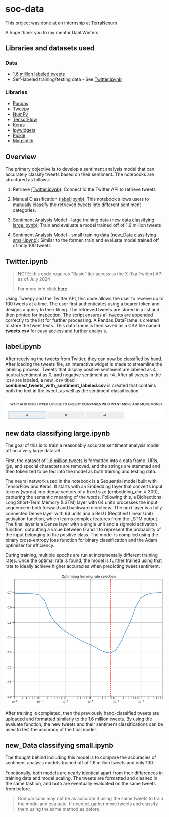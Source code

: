 # soc-data
This project was done at an internship at [TerraNexum](https://www.terranexum.com/)

A huge thank you to my mentor Dahl Winters.
## Libraries and datasets used
### Data
* [1.6 million labeled tweets](https://www.kaggle.com/datasets/kazanova/sentiment140)
* Self-labeled training/testing data - See [Twitter.ipynb](https://github.com/terranexum/soc-data/blob/main/notebooks/Twitter.ipynb)
### Libraries
* [Pandas](https://pandas.pydata.org/docs/)
* [Tweepy](https://docs.tweepy.org/en/stable/)
* [NumPy](https://numpy.org/doc/)
* [TensorFlow](https://www.tensorflow.org/api_docs)
* [Keras](https://keras.io/api/)
* [ipywidgets](https://ipywidgets.readthedocs.io/en/stable/)
* [Pickle](https://docs.python.org/3/library/pickle.html)
* [Matplotlib](https://matplotlib.org/stable/index.html)
## Overview
The primary objective is to develop a sentiment analysis model that can accurately classify tweets based on their sentiment.
The notebooks are structured as follows:

1.  Retrieve [(Twitter.ipynb)](https://github.com/terranexum/soc-data/blob/main/notebooks/Twitter.ipynb): Connect to the Twitter API to retrieve tweets
  
2.  Manual Classification [(label.ipynb)](https://github.com/terranexum/soc-data/blob/main/notebooks/label.ipynb): This notebook allows users to manually classify the retrieved tweets into different sentiment categories.

3.  Sentiment Analysis Model - large training data [(new data classifying large.ipynb)](https://github.com/terranexum/soc-data/blob/main/notebooks/new%20data%20classifying%20large.ipynb): Train and evaluate a model trained off of 1.6 million tweets

4. Sentiment Analysis Model - small training data [(new_Data classifying small.ipynb)](https://github.com/terranexum/soc-data/blob/main/notebooks/new_Data%20classifying%20small.ipynb): Similar to the former, train and evaluate model trained off of only 100 tweets

## Twitter.ipynb
> NOTE: this code requires "Basic" tier access to the X (fka Twitter) API as of July 2024
>
> For more info click [here](https://developer.x.com/en)

Using Tweepy and the Twitter API, this code allows the user to receive up to 100 tweets at a time. The user first authenticates using a bearer token and designs a query to their liking. The retrieved tweets are stored in a list and then printed for inspection. The script ensures all tweets are appended correctly to the list for further processing. A Pandas DataFrame is created to store the tweet texts. This data frame is then saved as a CSV file named **tweets.csv** for easy access and further analysis.

## label.ipynb

After receiving the tweets from Twitter, they can now be classified by hand. After loading the tweets file, an interactive widget is made to streamline the labeling process. Tweets that display positive sentiment are labeled as 4, neutral sentiment as 0, and negative sentiment as -4. After all tweets in the .csv are labeled, a new .csv titled **combined_tweets_with_sentiment_labeled.csv** is created that contains both the text in the tweet, as well as the sentiment classification.

![labeling UI](images/classifyingtweets.png)

## new data classifying large.ipynb

The goal of this is to train a reasonably accurate sentiment analysis model off on a very large dataset.

First, the dataset of [1.6 million tweets](https://www.kaggle.com/datasets/kazanova/sentiment140) is formatted into a data frame. URls, @s, and special characters are removed, and the strings are stemmed and then tokenized to be fed into the model as both training and testing data.

The neural network used in the notebook is a Sequential model built with TensorFlow and Keras. It starts with an Embedding layer that converts input tokens (words) into dense vectors of a fixed size (embedding_dim = 300), capturing the semantic meaning of the words. Following this, a Bidirectional Long Short-Term Memory (LSTM) layer with 64 units processes the input sequence in both forward and backward directions. The next layer is a fully connected Dense layer with 64 units and a ReLU (Rectified Linear Unit) activation function, which learns complex features from the LSTM output. The final layer is a Dense layer with a single unit and a sigmoid activation function, outputting a value between 0 and 1 to represent the probability of the input belonging to the positive class. The model is compiled using the binary cross-entropy loss function for binary classification and the Adam optimizer for efficiency.

During training, multiple epochs are run at incrementally different training rates. Once the optimal rate is found, the model is further trained using that rate to ideally achieve higher accuracies when predicting tweet sentiment.

![Graph displaying the optimal rate](images/optimalrate.png)

After training is completed, then the previously hand-classified tweets are uploaded and formatted similarly to the 1.6 million tweets. By using the evaluate function, the new tweets and their sentiment classifications can be used to test the accuracy of the final model.

## new_Data classifying small.ipynb

The thought behind including this model is to compare the accuracies of sentiment analysis models trained off of 1.6 million tweets and only 100.

Functionally, both models are nearly identical apart from their differences in training data and model scaling. The tweets are formatted and cleaned in the same fashion, and both are eventually evaluated on the same tweets from before.

>Comparisons may not be as accurate if using the same tweets to train the model and evaluate. If needed, gather more tweets and classify them using the same method as before